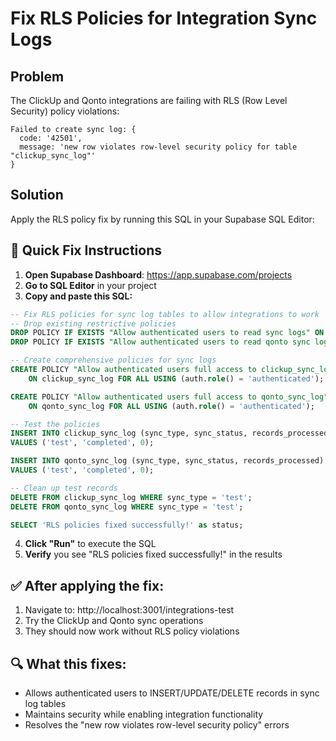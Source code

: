 # Fix RLS Policies for Integration Sync Logs

## Problem
The ClickUp and Qonto integrations are failing with RLS (Row Level Security) policy violations:
```
Failed to create sync log: {
  code: '42501',
  message: 'new row violates row-level security policy for table "clickup_sync_log"'
}
```

## Solution
Apply the RLS policy fix by running this SQL in your Supabase SQL Editor:

## 🚀 Quick Fix Instructions

1. **Open Supabase Dashboard**: https://app.supabase.com/projects
2. **Go to SQL Editor** in your project
3. **Copy and paste this SQL:**

```sql
-- Fix RLS policies for sync log tables to allow integrations to work
-- Drop existing restrictive policies
DROP POLICY IF EXISTS "Allow authenticated users to read sync logs" ON clickup_sync_log;
DROP POLICY IF EXISTS "Allow authenticated users to read qonto sync logs" ON qonto_sync_log;

-- Create comprehensive policies for sync logs
CREATE POLICY "Allow authenticated users full access to clickup_sync_log" 
    ON clickup_sync_log FOR ALL USING (auth.role() = 'authenticated');

CREATE POLICY "Allow authenticated users full access to qonto_sync_log" 
    ON qonto_sync_log FOR ALL USING (auth.role() = 'authenticated');

-- Test the policies
INSERT INTO clickup_sync_log (sync_type, sync_status, records_processed) 
VALUES ('test', 'completed', 0);

INSERT INTO qonto_sync_log (sync_type, sync_status, records_processed) 
VALUES ('test', 'completed', 0);

-- Clean up test records
DELETE FROM clickup_sync_log WHERE sync_type = 'test';
DELETE FROM qonto_sync_log WHERE sync_type = 'test';

SELECT 'RLS policies fixed successfully!' as status;
```

4. **Click "Run"** to execute the SQL
5. **Verify** you see "RLS policies fixed successfully!" in the results

## ✅ After applying the fix:

1. Navigate to: http://localhost:3001/integrations-test
2. Try the ClickUp and Qonto sync operations
3. They should now work without RLS policy violations

## 🔍 What this fixes:
- Allows authenticated users to INSERT/UPDATE/DELETE records in sync log tables
- Maintains security while enabling integration functionality
- Resolves the "new row violates row-level security policy" errors
